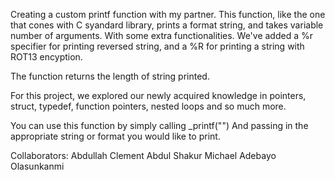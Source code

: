 Creating a custom printf function with my partner. This function, like the one that cones with C syandard library, prints a format string, and takes variable number of arguments.  With some extra functionalities. We've added a %r specifier for printing reversed string, and a %R for printing a string with ROT13 encyption.

The function returns the length of string printed.

For this project, we explored our newly acquired knowledge in pointers, struct, typedef, function pointers, nested loops and so much more.

You can use this function by simply calling _printf("") And passing in the appropriate string or format you would like to print.

Collaborators:
Abdullah Clement Abdul Shakur
Michael Adebayo Olasunkanmi
